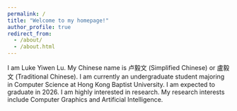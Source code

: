 ```yaml
---
permalink: /
title: "Welcome to my homepage!"
author_profile: true
redirect_from: 
  - /about/
  - /about.html
---
```


I am Luke Yiwen Lu. My Chinese name is 卢毅文 (Simplified Chinese) or 盧毅文 (Traditional Chinese). I am currently an undergraduate student majoring in Computer Science at Hong Kong Baptist University. I am expected to graduate in 2026. I am highly interested in research. My research interests include Computer Graphics and Artificial Intelligence.

